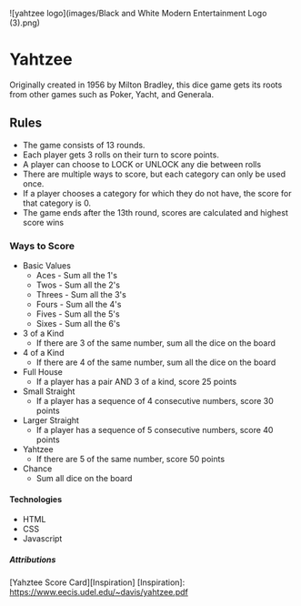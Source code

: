 ![yahtzee logo](images/Black and White Modern Entertainment Logo (3).png)

# Yahtzee

Originally created in 1956 by Milton Bradley, this dice game gets its roots from other games such as Poker, Yacht, and Generala.

## Rules

- The game consists of 13 rounds.
- Each player gets 3 rolls on their turn to score points.
- A player can choose to LOCK or UNLOCK any die between rolls
- There are multiple ways to score, but each category can only be used once.
- If a player chooses a category for which they do not have, the score for that category is 0.
- The game ends after the 13th round, scores are calculated and highest score wins

### Ways to Score

- Basic Values
  - Aces - Sum all the 1's
  - Twos - Sum all the 2's
  - Threes - Sum all the 3's
  - Fours - Sum all the 4's
  - Fives - Sum all the 5's
  - Sixes - Sum all the 6's
- 3 of a Kind
  - If there are 3 of the same number, sum all the dice on the board
- 4 of a Kind
  - If there are 4 of the same number, sum all the dice on the board
- Full House
  - If a player has a pair AND 3 of a kind, score 25 points
- Small Straight
  - If a player has a sequence of 4 consecutive numbers, score 30 points
- Larger Straight
  - If a player has a sequence of 5 consecutive numbers, score 40 points
- Yahtzee
  - If there are 5 of the same number, score 50 points
- Chance
  - Sum all dice on the board

#### Technologies

- HTML
- CSS
- Javascript

##### Attributions

[Yahztee Score Card][Inspiration]
[Inspiration]: https://www.eecis.udel.edu/~davis/yahtzee.pdf
